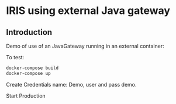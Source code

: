# IRIS using external Java gateway

## Introduction

Demo of use of an JavaGateway running in an external container:

To test:

```bash
docker-compose build
docker-compose up
```

Create Credentials name: Demo, user and pass demo.

Start Production
